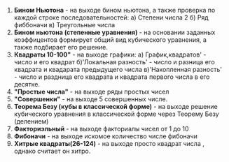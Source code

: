1. **Бином Ньютона** - на выходе бином ньютона, а также проверка по каждой строке последовательностей:
 а) Степени числа 2
 б) Ряд фиббоначи
 в) Треугольные числа
2. **Бином ньютона (степенные уравнения)** - на основании заданных коэффицентов формирует общий вид кубического уравнения, а также подбирает его решение.
3. **Квадраты 10-100"** - на выходе графики: 
 а) График,квадратов' - число и его квадрат
 б)'Локальная разность' - число и разница его квадрата и квадарата предыдущего числа
 в)'Накопленная разность' - число и раздница его квадрата и квадрата первого числа в его десятке.
4. **"Простые числа"** - на выходе ряды простых чисел
5. **"Совершенки"** - на выходе 5 совершенных числе.
6. **Теорема Безу (кубы в классической форме)** - на выходе решение кубического уравнения в классической форме через Теорему Безу (делением)
7. **Факториэльный** - на выходе факториалы чисел от 1 до 10
8. **Фибоначи** - на выходе искомое количество числе фибоначи
9. **Хитрые квадраты(26-124)** - на выходе просто квадрат числа , однако считает он хитро.
   
